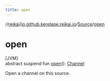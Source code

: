 ```yaml
---
title: open
---
```

//[reikai](../../../index.html)/[io.github.kerelape.reikai.io](../index.html)/[Source](index.html)/[open](open.html)



# open



[JVM]\
abstract suspend fun [open](open.html)(): [Channel](../-channel/index.html)



Open a channel on this source.





